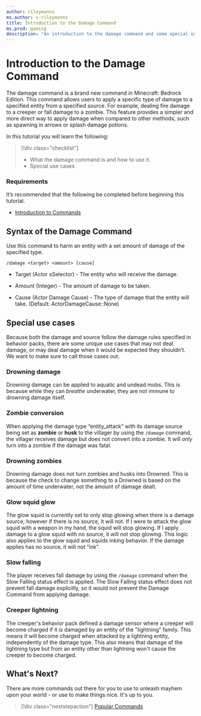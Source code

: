 ```yaml
---
author: rileymanns
ms.author: v-rileymanns
title: Introduction to the Damage Command
ms.prod: gaming
description: "An introduction to the damage command and some special use cases for it."
---
```


# Introduction to the Damage Command

The damage command is a brand new command in Minecraft: Bedrock Edition. This command allows users to apply a specific type of damage to a specified entity from a specified source. For example, dealing fire damage to a creeper or fall damage to a zombie. This feature provides a simpler and more direct way to apply damage when compared to other methods, such as spawning in arrows or splash damage potions.

In this tutorial you will learn the following:

> [!div class="checklist"]
>
> - What the damage command is and how to use it.
> - Special use cases 
 
### Requirements

It’s recommended that the following be completed before beginning this tutorial.

- [Introduction to Commands](CommandsIntroduction.md)

## Syntax of the Damage Command

Use this command to harm an entity with a set amount of damage of the specified type.

```
/damage <target> <amount> [cause]
```

- Target (Actor sSelector) - The entity who will receive the damage.

- Amount (Integer) - The amount of damage to be taken.

- Cause (Actor Damage Cause) - The type of damage that the entity will take. (Default: ActorDamageCause::None)


## Special use cases

Because both the damage and source follow the damage rules specified in behavior packs, there are some unique use cases that may not deal damage, or may deal damage when it would be expected they shouldn’t. We want to make sure to call those cases out.


### Drowning damage

Drowning damage can be applied to aquatic and undead mobs. This is because while they can *breathe* underwater, they are not immune to drowning damage itself.

### Zombie conversion

When applying the damage type “entity_attack” with its damage source being set as **zombie** or **husk** to the villager by using the `/damage` command, the villager receives damage but does not convert into a zombie. It will *only* turn into a zombie if the damage was fatal.

### Drowning zombies

Drowning damage does not turn zombies and husks into Drowned. This is because the check to change something to a Drowned is based on the amount of time underwater, not the amount of damage dealt.

### Glow squid glow

The glow squid is currently set to only stop glowing when there is a damage source; however if there is no source, it will not. If I were to attack the glow squid with a weapon in my hand, the squid will stop glowing. If I apply damage to a glow squid with no source, it will not stop glowing. This logic also applies to the glow squid and squids inking behavior. If the damage applies has no source, it will not “ink”.

### Slow falling

The player receives fall damage by using the `/damage` command when the Slow Falling status effect is applied. The Slow Falling status effect does not prevent fall damage explicitly, so it would not prevent the Damage Command from applying damage.

### Creeper lightning

The creeper's behavior pack defined a damage sensor where a creeper will become charged if it is damaged by an entity of the "lightning" family. This means it will become charged when attacked by a lightning entity, independently of the damage type. This also means that damage of the lightning type but from an entity other than lightning won't cause the creeper to become charged.

## What's Next?

There are more commands out there for you to use to unleash mayhem upon your world - or use to make things nice. It's up to you.

> [!div class="nextstepaction"]
> [Popular Commands](CommandsPopularCommands.md)
